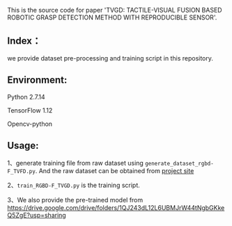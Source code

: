 This is the source code for paper 'TVGD: TACTILE-VISUAL FUSION BASED ROBOTIC GRASP DETECTION METHOD WITH
REPRODUCIBLE SENSOR'. 

##  Index： 

we provide dataset pre-processing and training script in this repository.



## Environment:

Python 2.7.14

TensorFlow 1.12

Opencv-python



## Usage:

1、generate training file from raw dataset using `generate_dataset_rgbd-F_TVFD.py`. And the raw dataset can be obtained from [project site](https://sites.google.com/view/tvgd)

2、`train_RGBD-F_TVGD.py` is the training script.



3、We also provide the pre-trained model from https://drive.google.com/drive/folders/1QJ243dL12L6UBMJrW44tNgbGKkeQ5ZgE?usp=sharing

